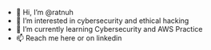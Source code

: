 - 👋 Hi, I’m @ratnuh
- 👀 I’m interested in cybersecurity and ethical hacking
- 🌱 I’m currently learning Cybersecurity and AWS Practice
- 📫 Reach me here or on linkedin

